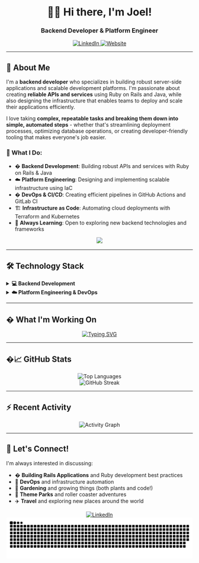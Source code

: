 <div align="center">
  <h1>👋🏼 Hi there, I'm Joel!</h1>
  <h3>Backend Developer & Platform Engineer</h3>
  
  <p>
    <a href="https://www.linkedin.com/in/joelmgrant/">
      <img src="https://img.shields.io/badge/LinkedIn-0077B5?style=for-the-badge&logo=linkedin&logoColor=white" alt="LinkedIn">
    </a>
    <a href="https://joelgrant.dev">
      <img src="https://img.shields.io/badge/Website-4285F4?style=for-the-badge&logo=google-chrome&logoColor=white" alt="Website">
    </a>
  </p>
</div>

---

## 🚀 About Me

I'm a **backend developer** who specializes in building robust server-side applications and scalable development platforms. I'm passionate about creating **reliable APIs and services** using Ruby on Rails and Java, while also designing the infrastructure that enables teams to deploy and scale their applications efficiently.

I love taking **complex, repeatable tasks and breaking them down into simple, automated steps** - whether that's streamlining deployment processes, optimizing database operations, or creating developer-friendly tooling that makes everyone's job easier.

### 🎯 What I Do:
- � **Backend Development**: Building robust APIs and services with Ruby on Rails & Java
- ☁️ **Platform Engineering**: Designing and implementing scalable infrastructure using IaC
- � **DevOps & CI/CD**: Creating efficient pipelines in GitHub Actions and GitLab CI
- 🏗️ **Infrastructure as Code**: Automating cloud deployments with Terraform and Kubernetes
- 🌱 **Always Learning**: Open to exploring new backend technologies and frameworks

<div align="center">
  <img src="https://media.giphy.com/media/M9gbBd9nbDrOTu1Mqx/giphy.gif" width="100"/>
</div>

---

## 🛠️ Technology Stack

<details>
<summary><strong>💻 Backend Development</strong></summary>
<br>

![Ruby on Rails](https://img.shields.io/badge/Ruby_on_Rails-CC0000?style=for-the-badge&logo=ruby-on-rails&logoColor=white)
![Java](https://img.shields.io/badge/Java-ED8B00?style=for-the-badge&logo=openjdk&logoColor=white)
![PostgreSQL](https://img.shields.io/badge/PostgreSQL-316192?style=for-the-badge&logo=postgresql&logoColor=white)
![MySQL](https://img.shields.io/badge/MySQL-005C84?style=for-the-badge&logo=mysql&logoColor=white)
![Redis](https://img.shields.io/badge/Redis-DC382D?style=for-the-badge&logo=redis&logoColor=white)

**API Development & Testing:**
- RESTful API design and development
- RSpec for Ruby testing
- Postman for API development and testing
- Database design and optimization

</details>

<details>
<summary><strong>☁️ Platform Engineering & DevOps</strong></summary>
<br>

![Terraform](https://img.shields.io/badge/Terraform-623CE4?style=for-the-badge&logo=terraform&logoColor=white)
![Kubernetes](https://img.shields.io/badge/Kubernetes-326ce5?style=for-the-badge&logo=kubernetes&logoColor=white)
![Helm](https://img.shields.io/badge/Helm-0F1689?style=for-the-badge&logo=helm&logoColor=white)
![AWS](https://img.shields.io/badge/Amazon_AWS-FF9900?style=for-the-badge&logo=amazonaws&logoColor=white)
![Docker](https://img.shields.io/badge/Docker-2496ED?style=for-the-badge&logo=docker&logoColor=white)

![GitHub Actions](https://img.shields.io/badge/GitHub_Actions-2088FF?style=for-the-badge&logo=github-actions&logoColor=white)
![GitLab CI](https://img.shields.io/badge/GitLab_CI-FCA326?style=for-the-badge&logo=gitlab&logoColor=white)
![Ansible](https://img.shields.io/badge/Ansible-EE0000?style=for-the-badge&logo=ansible&logoColor=white)
![DataDog](https://img.shields.io/badge/DataDog-632CA6?style=for-the-badge&logo=datadog&logoColor=white)

**Service Mesh & Infrastructure:**
- Istio for service mesh architecture
- Infrastructure automation and monitoring

</details>

---

## � What I'm Working On

<div align="center">
  <a href="https://joelgrant.dev/projects">
    <img src="https://readme-typing-svg.herokuapp.com?font=Fira+Code&weight=500&size=24&pause=1000&color=70A5FD&center=true&vCenter=true&random=false&width=600&lines=joelgrant.dev%2Fprojects" alt="Typing SVG" />
  </a>
</div>

---

## �📈 GitHub Stats

<div align="center">
  <img src="https://github-readme-stats.vercel.app/api/top-langs?username=joel-grant&layout=compact&theme=tokyonight&hide_border=true" alt="Top Languages" />
</div>

<div align="center">
  <img src="https://github-readme-streak-stats.herokuapp.com/?user=joel-grant&theme=tokyonight&hide_border=true" alt="GitHub Streak" />
</div>

---

## ⚡ Recent Activity

<div align="center">
  <img src="https://github-readme-activity-graph.vercel.app/graph?username=joel-grant&theme=tokyo-night&hide_border=true" alt="Activity Graph" />
</div>

---

## 🤝 Let's Connect!

I'm always interested in discussing:
- � **Building Rails Applications** and Ruby development best practices
- 🔧 **DevOps** and infrastructure automation
- 🌱 **Gardening** and growing things (both plants and code!)
- 🎢 **Theme Parks** and roller coaster adventures
- ✈️ **Travel** and exploring new places around the world

<div align="center">
  <a href="https://www.linkedin.com/in/joelmgrant/">
    <img src="https://img.shields.io/badge/Let's_Connect-0077B5?style=for-the-badge&logo=linkedin&logoColor=white" alt="LinkedIn">
  </a>
</div>

<div align="center">
  <img src="https://raw.githubusercontent.com/platane/platane/output/github-contribution-grid-snake-dark.svg" alt="Snake animation" />
</div>


<!-- [![My GitHub Stats](https://github-readme-stats.vercel.app/api/?username=joel-grant&count_private=true&theme=tokyonight&showicons=true)]() -->


